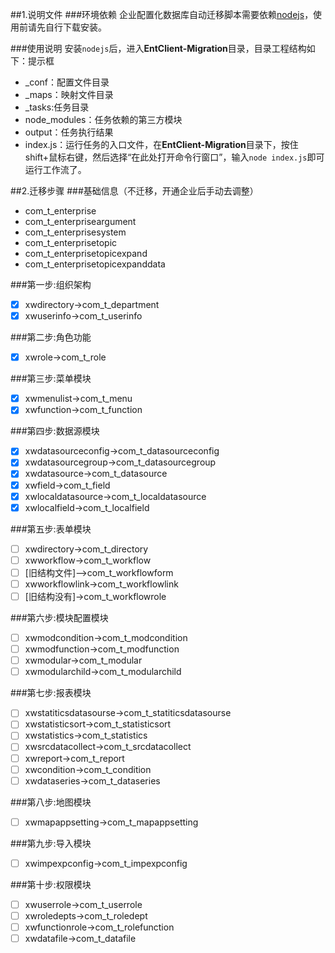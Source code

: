 ##1.说明文件
###环境依赖
企业配置化数据库自动迁移脚本需要依赖[nodejs](http://nodejs.org/dist/v0.10.33/node-v0.10.33-x86.msi)，使用前请先自行下载安装。

###使用说明
安装`nodejs`后，进入**EntClient-Migration**目录，目录工程结构如下：提示框
* _conf：配置文件目录
* _maps：映射文件目录
* _tasks:任务目录
* node_modules：任务依赖的第三方模块
* output：任务执行结果
* index.js：运行任务的入口文件，在**EntClient-Migration**目录下，按住shift+鼠标右键，然后选择“在此处打开命令行窗口”，输入`node index.js`即可运行工作流了。

##2.迁移步骤
###基础信息（不迁移，开通企业后手动去调整）
* com_t_enterprise
* com_t_enterpriseargument
* com_t_enterprisesystem
* com_t_enterprisetopic
* com_t_enterprisetopicexpand
* com_t_enterprisetopicexpanddata

###第一步:组织架构
- [x] xwdirectory->com_t_department
- [x] xwuserinfo->com_t_userinfo

###第二步:角色功能
- [x] xwrole->com_t_role

###第三步:菜单模块
- [x] xwmenulist->com_t_menu
- [x] xwfunction->com_t_function

###第四步:数据源模块
- [x] xwdatasourceconfig->com_t_datasourceconfig
- [x] xwdatasourcegroup->com_t_datasourcegroup
- [x] xwdatasource->com_t_datasource
- [x] xwfield->com_t_field
- [x] xwlocaldatasource->com_t_localdatasource
- [x] xwlocalfield->com_t_localfield

###第五步:表单模块
- [ ] xwdirectory->com_t_directory
- [ ] xwworkflow->com_t_workflow
- [ ] [旧结构文件]-->com_t_workflowform
- [ ] xwworkflowlink->com_t_workflowlink
- [ ] [旧结构没有]->com_t_workflowrole

###第六步:模块配置模块
- [ ] xwmodcondition->com_t_modcondition
- [ ] xwmodfunction->com_t_modfunction
- [ ] xwmodular->com_t_modular
- [ ] xwmodularchild->com_t_modularchild

###第七步:报表模块
- [ ] xwstatiticsdatasourse->com_t_statiticsdatasourse
- [ ] xwstatisticsort->com_t_statisticsort
- [ ] xwstatistics->com_t_statistics
- [ ] xwsrcdatacollect->com_t_srcdatacollect
- [ ] xwreport->com_t_report
- [ ] xwcondition->com_t_condition
- [ ] xwdataseries->com_t_dataseries

###第八步:地图模块
- [ ] xwmapappsetting->com_t_mapappsetting

###第九步:导入模块
- [ ] xwimpexpconfig->com_t_impexpconfig

###第十步:权限模块
- [ ] xwuserrole->com_t_userrole
- [ ] xwroledepts->com_t_roledept
- [ ] xwfunctionrole->com_t_rolefunction
- [ ] xwdatafile->com_t_datafile